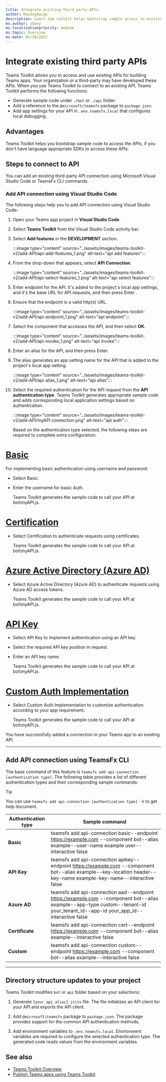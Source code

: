```yaml
---
title: Integrate existing third party APIs
author: MuyangAmigo
description: Learn how toolkit helps bootstrap sample access to existing APIs. List of different authentication types.
ms.author: zhany
ms.localizationpriority: medium
ms.topic: Overview
ms.date: 05/20/2022
---
```


# Integrate existing third party APIs

Teams Toolkit allows you to access and use existing APIs for building Teams apps. Your organization or a third-party may have developed these APIs. When you use Teams Toolkit to connect to an existing API, Teams Toolkit performs the following functions:

* Generate sample code under `./bot` or `./api` folder.
* Add a reference to the `@microsoft/teamsfx` package to `package.json`.
* Add app settings for your API in  `.env.teamsfx.local` that configures local debugging.

## Advantages

Teams Toolkit helps you bootstrap sample code to access the APIs, if you don't have language appropriate SDKs to access these APIs.

## Steps to connect to API

You can add an existing third-party API connection using Microsoft Visual Studio Code or TeamsFx CLI commands.

### Add API connection using Visual Studio Code

The following steps help you to add API connection using Visual Studio Code:

1. Open your Teams app project in **Visual Studio Code**.
2. Select **Teams Toolkit** from the Visual Studio Code activity bar.
3. Select **Add features** in the **DEVELOPMENT** section.

    :::image type="content" source="../assets/images/teams-toolkit-v2/add-API/api-add-features_1.png" alt-text="api add features":::

4. From the drop-down that appears, select **API Connection**.

    :::image type="content" source="../assets/images/teams-toolkit-v2/add-API/api-select-features_1.png" alt-text="api select features":::

5. Enter endpoint for the API. It's added to the project's local app settings, and it's the base URL for API requests, and then press Enter .

6. Ensure that the endpoint is a valid http(s) URL.

    :::image type="content" source="../assets/images/teams-toolkit-v2/add-API/api-endpoint_1.png" alt-text="api endpoint":::

7. Select the component that accesses the API, and then select **OK**.

    :::image type="content" source="../assets/images/teams-toolkit-v2/add-API/api-invoke_1.png" alt-text="api invoke":::

9. Enter an alias for the API, and then press Enter.

10. The alias generates an app setting name for the API that is added to the project's local app setting.

    :::image type="content" source="../assets/images/teams-toolkit-v2/add-API/api-alias_1.png" alt-text="api alias":::

11. Select the required authentication for the API request from the **API authentication type**. Teams Toolkit generates appropriate sample code and adds corresponding local application settings based on authentication.

     :::image type="content" source="../assets/images/teams-toolkit-v2/add-API/myAPI connection.png" alt-text="api auth":::

     Based on the authentication type selected, the following steps are required to complete extra configuration:

# [Basic](#tab/basic)

For implementing basic authentication using username and password:

* Select Basic.
* Enter the username for basic Auth.

  Teams Toolkit generates the sample code to call your API at bot\myAPI.js.

# [Certification](#tab/certification)

* Select Certification to authenticate requests using certificates.

  Teams Toolkit generates the sample code to call your API at bot\myAPI.js.

# [Azure Active Directory (Azure AD)](#tab/AAD)

* Select Azure Active Directory (Azure AD) to authenticate requests using Azure AD access tokens.

  Teams Toolkit generates the sample code to call your API at bot\myAPI.js.

# [API Key](#tab/apikey)

* Select API Key to implement authentication using an API key.
* Select the required API key position in request.
* Enter an API key name.

  Teams Toolkit generates the sample code to call your API at bot\myAPI.js.

# [Custom Auth Implementation](#tab/CustomAuthImplementation)

* Select Custom Auth Implementation to customize authentication according to your app requirement.

  Teams Toolkit generates the sample code to call your API at bot\myAPI.js.

You have successfully added a connection in your Teams app to an existing API.

---

## Add API connection using TeamsFx CLI

The base command of this feature is `teamsfx add api-connection [authentication type]`. The following table provides a list of different authentication types and their corresponding sample commands:

 > [!TIP]
 > You can use `teamsfx add api-connection [authentication type] -h` to get help document.

   |**Authentication type**|**Sample command**|
   |-----------------------|------------------|
   |**Basic**|teamsfx add api-connection basic--endpoint <https://example.com> --component bot--alias example--user-name example user--interactive false|
   |**API Key**|teamsfx add api-connection apikey--endpoint <https://example.com> --component bot--alias example--key-location header--key-name example-key-name--interactive false|
   |**Azure AD**|teamsfx add api-connection aad--endpoint <https://example.com> --component bot--alias example--app-type custom--tenant-id your_tenant_id--app-id your_app_id--interactive false|
   |**Certificate**|teamsfx add api-connection cert--endpoint <https://example.com> --component bot--alias example--interactive false|
   |**Custom**|teamsfx add api-connection custom--endpoint <https://example.com> --component bot--alias example--interactive false|

---

## Directory structure updates to your project

 Teams Toolkit modifies `bot` or `api` folder based on your selections:

1. Generate `{your_api_alias}.js\ts` file. The file initializes an API client for your API and exports the API client.

2. Add `@microsoft\teamsfx` package to `package.json`. The package provides support for the common API authentication methods.

3. Add environment variables to `.env.teamsfx.local`. Environment variables are required to configure the selected authentication type. The generated code reads values from the environment variables.

## See also

* [Teams Toolkit Overview](teams-toolkit-fundamentals.md)
* [Publish Teams apps using Teams Toolkit](publish.md)
